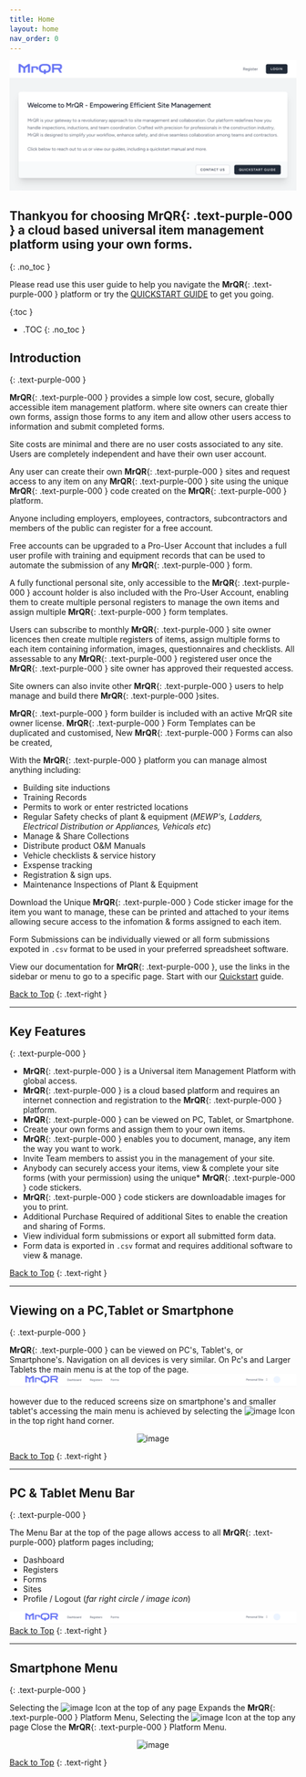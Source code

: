 ```yaml
---
title: Home
layout: home
nav_order: 0
---
```


<html>
<head>
  
<meta charset="UTF-8">
<meta name="description" content="mrqr">
<meta name="keywords" content="forms, form builder, form submission, data collection, safety, inspections">
<meta name="author" content="mark reeves">
<meta name="viewport" content="width=device-width, initial-scale=1.0">
  
<style>
.button {
  padding: 5px 12px;
  text-align: center;
  text-decoration: none;
  display: inline-block;
  font-size: 12px;
  margin: 4px 2px;
  cursor: pointer; }
.button1 {background-color: #000000;} /* Black */
.button2 {background-color: white;}
.button1 {color: white;}
.button2 {color: black;}
.button1 {border: none;}
.button2 {border: 1px solid grey}
.button1 {border-radius: 5px;}
.button2 {border-radius: 5px;}
  
</style>
</head>
</html>




![Index](/assets/images/MrQR_Landing_Page.png "Landing Page")


## Thankyou for choosing **MrQR**{: .text-purple-000 } a cloud based universal item management platform using your own forms.
{: .no_toc }

Please read use this user guide to help you navigate the **MrQR**{: .text-purple-000 } platform or try the [QUICKSTART GUIDE](https://docs.mrqr.me/quickstart/) to get you going.

{:toc }
- .TOC
{: .no_toc }

## Introduction
{: .text-purple-000 }

**MrQR**{: .text-purple-000 } provides a simple low cost, secure, globally accessible item management platform. where site owners can create thier own forms, assign those forms to any item and allow other users access to information and submit completed forms.

Site costs are minimal and there are no user costs associated to any site. Users are completely independent and have their own user account.

Any user can create their own **MrQR**{: .text-purple-000 } sites and request access to any item on any **MrQR**{: .text-purple-000 } site using the unique **MrQR**{: .text-purple-000 } code created on the **MrQR**{: .text-purple-000 } platform.

Anyone including employers, employees, contractors, subcontractors and members of the public can register for a free account.

Free accounts can be upgraded to a Pro-User Account that includes a full user profile with training and equipment records that can be used to automate the submission of any **MrQR**{: .text-purple-000 } form. 

A fully functional personal site, only accessible to the **MrQR**{: .text-purple-000 } account holder is also included with the Pro-User Account, enabling them to create multiple personal registers to manage the own items and assign multiple **MrQR**{: .text-purple-000 } form templates.

Users can subscribe to monthly **MrQR**{: .text-purple-000 } site owner licences then create multiple registers of items, assign multiple forms to each item containing information, images, questionnaires and checklists.  All assessable to any **MrQR**{: .text-purple-000 } registered user once the **MrQR**{: .text-purple-000 } site owner has approved their requested access.

Site owners can also invite other **MrQR**{: .text-purple-000 } users to help manage and build there **MrQR**{: .text-purple-000 }sites.

**MrQR**{: .text-purple-000 } form builder is included with an active MrQR site owner license. **MrQR**{: .text-purple-000 } Form Templates can be duplicated and customised, New **MrQR**{: .text-purple-000 } Forms can also be created,

With the **MrQR**{: .text-purple-000 } platform you can manage almost anything including:
* Building site inductions
* Training Records
* Permits to work or enter restricted locations
* Regular Safety checks of plant & equipment (*MEWP's, Ladders, Electrical Distribution or Appliances, Vehicals etc*)
* Manage & Share Collections
* Distribute product O&M Manuals
* Vehicle checklists & service history
* Exspense tracking
* Registration & sign ups.
* Maintenance Inspections of Plant & Equipment

Download the Unique **MrQR**{: .text-purple-000 } Code sticker image for the item you want to manage, these can be printed and attached to your items allowing secure access to the infomation & forms assigned to each item.

Form Submissions can be individually viewed or all form submissions expoted in `.csv` format to be used in your preferred spreadsheet software.

View our documentation for **MrQR**{: .text-purple-000 }, use the links in the sidebar or menu to go to a specific page. Start with our [Quickstart](https://docs.mrqr.me/quickstart/) guide.

[Back to Top](https://docs.mrqr.me/index)
{: .text-right }
___
## Key Features
{: .text-purple-000 }

* **MrQR**{: .text-purple-000 } is a Universal item Management Platform with global access.
* **MrQR**{: .text-purple-000 } is a cloud based platform and requires an internet connection and registration to the **MrQR**{: .text-purple-000 } platform.
* **MrQR**{: .text-purple-000 } can be viewed on PC, Tablet, or Smartphone. 
* Create your own forms and assign them to your own items.
* **MrQR**{: .text-purple-000 } enables you to document, manage, any item the way you want to work.
* Invite Team members to assist you in the management of your site.
* Anybody can securely access your items, view & complete your site forms (with your permission) using the unique* 
**MrQR**{: .text-purple-000 } code stickers.
* **MrQR**{: .text-purple-000 } code stickers are downloadable images for you to print.
* Additional Purchase Required of additional Sites to enable the creation and sharing of Forms.
* View individual form submissions or export all submitted form data.
* Form data is exported in `.csv` format and requires additional software to view & manage.

[Back to Top](https://docs.mrqr.me/index)
{: .text-right }
___
## Viewing on a PC,Tablet or Smartphone
{: .text-purple-000 }

**MrQR**{: .text-purple-000 } can be viewed on PC's, Tablet's, or Smartphone's. Navigation on all devices is very similar. On Pc's and Larger Tablets the main menu is at the top of the page.
![Index](/assets/images/MrQR_PC_Menu_Bar.png "PC menu access")

however due to the reduced screens size on smartphone's and smaller tablet's accessing the main menu is achieved by selecting the 
<img width="25" alt="image" src="https://docs.mrqr.me/assets/images/MrQR_Icon.png">
Icon in the top right hand corner.

<div style="text-align: center;">
<img width="400" alt="image" src="https://docs.mrqr.me/assets/images/MrQR_Mobile_Access_Menu.png">
</div>

[Back to Top](https://docs.mrqr.me/index)
{: .text-right }
___
## PC & Tablet Menu Bar
{: .text-purple-000 }

The Menu Bar at the top of the page allows access to all **MrQR**{: .text-purple-000} platform pages including;
* Dashboard
* Registers
* Forms
* Sites
* Profile / Logout (*far right circle / image icon*)
  
![Index](/assets/images/MrQR_PC_Menu_Bar.png "PC menu access")
[Back to Top](https://docs.mrqr.me/index)
{: .text-right }
___
## Smartphone Menu
{: .text-purple-000 }

Selecting the 
<img width="25" alt="image" src="https://github.com/MrQR-me/docs/assets/153803042/c52befe4-d437-41f0-908d-b7e4ad467e74">
Icon at the top of any page Expands the **MrQR**{: .text-purple-000 } Platform Menu,
Selecting the
<img width="25" alt="image" src="https://github.com/MrQR-me/docs/assets/153803042/4606c0ca-e99d-44c0-8b63-81048a5d4e2c">
Icon at the top any page Close the **MrQR**{: .text-purple-000 } Platform Menu.

<div style="text-align: center;">
<img width="400" alt="image" src="https://docs.mrqr.me/assets/images/MrQR_Mobile_Menu.png">
</div>

[Back to Top](https://docs.mrqr.me/index)
{: .text-right }
